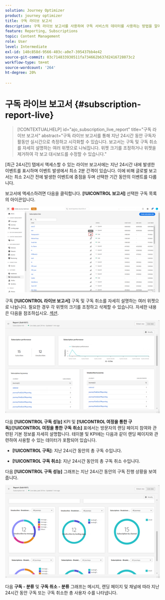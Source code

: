 ```yaml
---
solution: Journey Optimizer
product: journey optimizer
title: 구독 라이브 보고서
description: 구독 라이브 보고서를 사용하여 구독 서비스의 데이터를 사용하는 방법을 알아봅니다
feature: Reporting, Subscriptions
topic: Content Management
role: User
level: Intermediate
exl-id: 140c858d-9566-403c-a0e7-395437bb4e42
source-git-commit: 03c714833930511fa734662b637d2416728073c2
workflow-type: tm+mt
source-wordcount: '264'
ht-degree: 20%

---
```


# 구독 라이브 보고서 {#subscription-report-live}

>[!CONTEXTUALHELP]
>id="ajo_subscription_live_report"
>title="구독 라이브 보고서"
>abstract="구독 라이브 보고서를 통해 지난 24시간 동안 구독자 활동만 실시간으로 측정하고 시각화할 수 있습니다. 보고서는 구독 및 구독 취소를 자세히 설명하는 여러 위젯으로 나눠집니다. 위젯 크기를 조정하거나 위젯을 제거하여 각 보고 대시보드를 수정할 수 있습니다."

[최근 24시간] 탭에서 액세스할 수 있는 라이브 보고서에는 지난 24시간 내에 발생한 이벤트를 표시하며 이벤트 발생에서 최소 2분 간격이 있습니다. 이에 비해 글로벌 보고서는 최소 2시간 전에 발생한 이벤트에 중점을 두며 선택한 기간 동안의 이벤트를 다룹니다.

보고서에 액세스하려면 다음을 클릭합니다. **[!UICONTROL 보고서]** 선택한 구독 목록의 아이콘입니다.

![](assets/subscription_report_7.png)

구독 **[!UICONTROL 라이브 보고서]** 구독 및 구독 취소를 자세히 설명하는 여러 위젯으로 나뉩니다. 필요한 경우 각 위젯의 크기를 조정하고 삭제할 수 있습니다. 자세한 내용은 다음을 참조하십시오. [섹션](live-report.md).

![](assets/subscription_report_3.png)

다음 **[!UICONTROL 구독 성능]** KPI 및 **[!UICONTROL 여정을 통한 구독]**/**[!UICONTROL 여정을 통한 구독 취소]** 표에서는 방문자의 랜딩 페이지 참여와 관련된 기본 정보를 자세히 설명합니다. 테이블 및 KPI에는 다음과 같이 랜딩 페이지와 관련하여 사용할 수 있는 데이터가 포함되어 있습니다.

* **[!UICONTROL 구독]**: 지난 24시간 동안의 총 구독 수입니다.

* **[!UICONTROL 구독 취소]**: 지난 24시간 동안의 총 구독 취소 수입니다.

다음 **[!UICONTROL 구독 성능]** 그래프는 지난 24시간 동안의 구독 진행 상황을 보여 줍니다.

![](assets/subscription_report_4.png)

다음 **구독 - 분류** 및 **구독 취소 - 분류** 그래프는 메시지, 랜딩 페이지 및 채널에 따라 지난 24시간 동안 구독 또는 구독 취소한 총 사용자 수를 나타냅니다.
